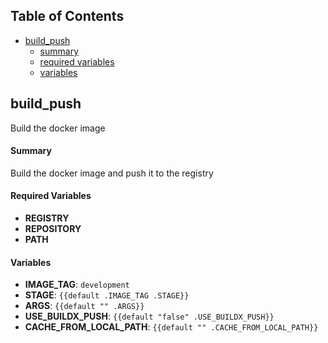 
## Table of Contents

- [build_push](#build_push)
    - [summary](#summary)
    - [required variables](#required-variables)
    - [variables](#variables)


## build_push

Build the docker image

#### Summary

Build the docker image and push it to the registry
#### Required Variables

- **REGISTRY**
- **REPOSITORY**
- **PATH**
#### Variables

- **IMAGE_TAG**: `development`
- **STAGE**: `{{default .IMAGE_TAG .STAGE}}`
- **ARGS**: `{{default "" .ARGS}}`
- **USE_BUILDX_PUSH**: `{{default "false" .USE_BUILDX_PUSH}}`
- **CACHE_FROM_LOCAL_PATH**: `{{default "" .CACHE_FROM_LOCAL_PATH}}`



